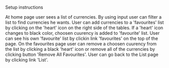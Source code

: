 Setup instructions

At home page user sees a list of currencies. By using input user can filter a list to find currencies he wants. User can add currencies to a 'favourites' list by clicking on the 'heart' icon on the right side of the tables. If a 'heart' icon changes to black color, choosen cuurency is added to 'favourite' list. User can see his own 'favourite' list by clickin link 'favourites' on the top of the page. On the favourites page user can remove a choosen cuurency from the list by clicking a black 'heart' icon or remove all of the currencies by clicking button 'Remove All Favourites'. User can go back to the List page by clicking link 'List'.
